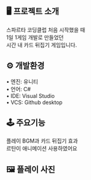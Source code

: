 ## 🖥 프로젝트 소개 

스파르타 코딩클럽 처음 시작했을 때  
1일 1게임 개발로 만들었던  
시간 내 카드 뒤집기 게임입니다.  

## ⚙️ 개발환경  

• 엔진: 유니티  
• 언어: C#  
• IDE: Visual Studio  
• VCS: Github desktop  

## 🕹 주요기능  

플레이 BGM과 카드 뒤집기 효과  
르탄이 애니메이션 사용하였어요  

## 🖼 플레이 사진
